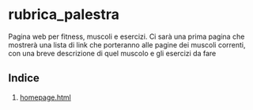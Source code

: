 # rubrica_palestra

Pagina web per fitness, muscoli e esercizi. Ci sarà una prima pagina che mostrerà una lista di link che porteranno alle pagine dei muscoli correnti, con una breve descrizione di quel muscolo e gli esercizi da fare

## Indice

1. [homepage.html](homepage.html)